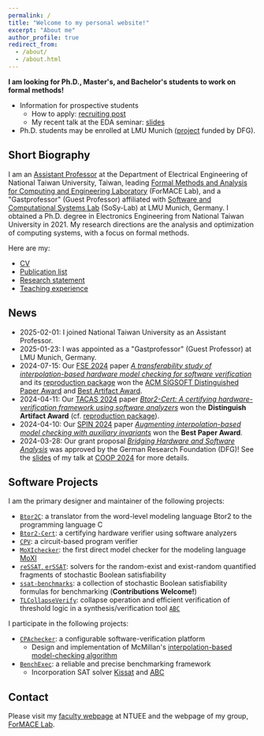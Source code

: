 ```yaml
---
permalink: /
title: "Welcome to my personal website!"
excerpt: "About me"
author_profile: true
redirect_from:
  - /about/
  - /about.html
---
```


**I am looking for Ph.D., Master's, and Bachelor's students to work on formal methods!**

- Information for prospective students
  - How to apply: [recruiting post](https://formace-lab.gitlab.io/webpage/posts/recruiting/)
  - My recent talk at the EDA seminar: [slides](../files/2025-02-24_EDA_Seminar_Nian-Ze.pdf)
- Ph.D. students may be enrolled at LMU Munich ([project](https://gepris.dfg.de/gepris/projekt/536040111?language=en) funded by DFG).

## Short Biography

I am an [Assistant Professor](https://www.ee.ntu.edu.tw/profile1.php?teacher_id=27627)
at the Department of Electrical Engineering of National Taiwan University, Taiwan,
leading [Formal Methods and Analysis for Computing and Engineering Laboratory](https://formace-lab.gitlab.io/webpage/) (ForMACE Lab),
and a "Gastprofessor" (Guest Professor) affiliated with [Software and Computational Systems Lab](https://www.sosy-lab.org/) (SoSy-Lab) at LMU Munich, Germany.
I obtained a Ph.D. degree in Electronics Engineering from National Taiwan University in 2021.
My research directions are the analysis and optimization of computing systems, with a focus on formal methods.

Here are my:

- [CV](../files/Nian-Ze.Lee.CV.pdf)
- [Publication list](../files/Nian-Ze.Lee.Publications.pdf)
- [Research statement](../files/Nian-Ze.Lee.Research-Statement.pdf)
- [Teaching experience](../files/Nian-Ze.Lee.Teaching.pdf)

## News

- 2025-02-01: I joined National Taiwan University as an Assistant Professor.
- 2025-01-23: I was appointed as a "Gastprofessor" (Guest Professor) at LMU Munich, Germany.
- 2024-07-15: Our [FSE 2024](https://conf.researchr.org/home/fse-2024) paper [_A transferability study of interpolation-based hardware model checking for software verification_](https://doi.org/10.1145/3660797) and its [reproduction package](https://doi.org/10.5281/zenodo.11070973) won the [ACM SIGSOFT Distinguished Paper Award](https://2024.esec-fse.org/info/awards#acm-sigsoft-distinguished-paper-award) and [Best Artifact Award](https://2024.esec-fse.org/info/awards#distinguished-artifacts).
- 2024-04-11: Our [TACAS 2024](https://www.etaps.org/2024/conferences/tacas/) paper [_Btor2-Cert: A certifying hardware-verification framework using software analyzers_](https://doi.org/10.1007/978-3-031-57256-2_7) won the **Distinguish Artifact Award** (cf. [reproduction package](https://doi.org/10.5281/zenodo.10548597)).
- 2024-04-10: Our [SPIN 2024](https://spin-web.github.io/SPIN2024/) paper [_Augmenting interpolation-based model checking with auxiliary invariants_](https://doi.org/10.48550/arXiv.2403.07821) won the **Best Paper Award**.
- 2024-03-28: Our grant proposal [_Bridging Hardware and Software Analysis_](https://gepris.dfg.de/gepris/projekt/536040111?language=en) was approved by the German Research Foundation (DFG)! See the [slides](files/2024-04-07_COOP24_Bridging_Hardware_Software_Formal_Verification_Nian-Ze.pdf) of my talk at [COOP 2024](https://coop.sosy-lab.org/2024/) for more details.

## Software Projects

I am the primary designer and maintainer of the following projects:

- [`Btor2C`](https://gitlab.com/sosy-lab/software/btor2c): a translator from the word-level modeling language Btor2 to the programming language C
- [`Btor2-Cert`](https://gitlab.com/sosy-lab/software/btor2-cert): a certifying hardware verifier using software analyzers
- [`CPV`](https://gitlab.com/sosy-lab/software/cpv): a circuit-based program verifier
- [`MoXIchecker`](https://gitlab.com/sosy-lab/software/moxichecker): the first direct model checker for the modeling language [MoXI](https://doi.org/10.1007/978-3-031-65627-9_10)
- [`reSSAT`, `erSSAT`](https://github.com/NTU-ALComLab/ssatABC): solvers for the random-exist and exist-random quantified fragments of stochastic Boolean satisfiability
- [`ssat-benchmarks`](https://github.com/NTU-ALComLab/ssat-benchmarks): a collection of stochastic Boolean satisfiability formulas for benchmarking (**Contributions Welcome!**)
- [`TLCollapseVerify`](https://github.com/NTU-ALComLab/TLCollapseVerify): collapse operation and efficient verification of threshold logic in a synthesis/verification tool [`ABC`](https://github.com/berkeley-abc/abc)

I participate in the following projects:

- [`CPAchecker`](https://gitlab.com/sosy-lab/software/cpachecker): a configurable software-verification platform
  - Design and implementation of McMillan's [interpolation-based model-checking algorithm](https://link.springer.com/chapter/10.1007/978-3-540-45069-6_1)
- [`BenchExec`](https://github.com/sosy-lab/benchexec): a reliable and precise benchmarking framework
  - Incorporation SAT solver [Kissat](https://github.com/arminbiere/kissat) and [ABC](https://github.com/berkeley-abc/abc)

## Contact

Please visit my [faculty webpage](https://www.ee.ntu.edu.tw/profile1.php?id=1090739) at NTUEE and
the webpage of my group, [ForMACE Lab](https://formace-lab.gitlab.io/webpage/).
